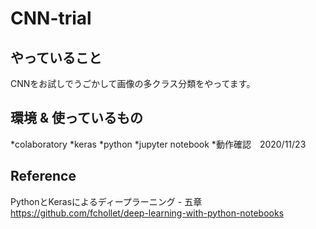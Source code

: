 # CNN-trial

## やっていること
CNNをお試しでうごかして画像の多クラス分類をやってます。


## 環境 & 使っているもの
*colaboratory
*keras
*python
*jupyter notebook
*動作確認　2020/11/23


## Reference
PythonとKerasによるディープラーニング - 五章
https://github.com/fchollet/deep-learning-with-python-notebooks
